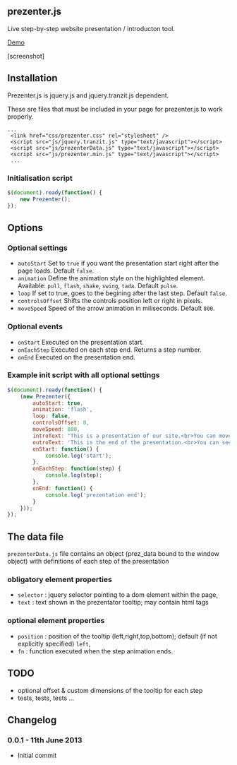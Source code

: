 ## prezenter.js
Live step-by-step website presentation / introducton tool.

[Demo](http://baniol.github.io/prezenter.js)

[screenshot]

## Installation

Prezenter.js is jquery.js and jquery.tranzit.js dependent.

These are files that must be included in your page for prezenter.js to work properly.

```
...
 <link href="css/prezenter.css" rel="stylesheet" />
 <script src="js/jquery.tranzit.js" type="text/javascript"></script>
 <script src="js/prezenterData.js" type="text/javascript"></script>
 <script src="js/prezenter.min.js" type="text/javascript"></script>
 ...
```

### Initialisation script

```javascript
$(document).ready(function() {
	new Prezenter();
});
```

## Options

### Optional settings

* `autoStart` Set to `true` if you want the presentation start right after the page loads. Default `false`.
* `animation` Define the animation style on the highlighted element. Available: `pull`, `flash`, `shake`, `swing`, `tada`. Default `pulse`.
* `loop` If set to true, goes to the begining after the last step. Default `false`.
* `controlsOffset` Shifts the controls position left or right in pixels.
* `moveSpeed` Speed of the arrow animation in miliseconds. Default `800`.

### Optional events
* `onStart` Executed on the presentation start.
* `onEachStep` Executed on each step end. Returns a step number.
* `onEnd` Executed on the presentation end.

### Example init script with all optional settings

```javascript
$(document).ready(function() {
	(new Prezenter({
		autoStart: true,
		animation: 'flash',
		loop: false,
		controlsOffset: 0,
		moveSpeed: 800,
		introText: "This is a presentation of our site.<br>You can move backwards and forwards using arrow keys.",
		outroText: 'This is the end of the presentation.<br>You can see it again by clicking the question mark at the top of the page.',
		onStart: function() {
			console.log('start');
		},
		onEachStep: function(step) {
			console.log(step);
		},
		onEnd: function() {
			console.log('prezentation end');
		}
	}));
});
```

## The data file

`prezenterData.js` file contains an object (prez_data bound to the window object) with definitions of each step of the presentation

### obligatory element properties

* `selector` : jquery selector pointing to a dom element within the page,
* `text` : text shown in the prezentator tooltip; may contain html tags

### optional element properties

* `position` : position of the tooltip (left,right,top,bottom); default (if not explicitly specified) `left`,
* `fn` : function executed when the step animation ends.

## TODO
* optional offset & custom dimensions of the tooltip for each step
* tests, tests, tests ...

## Changelog

### 0.0.1 - 11th June 2013

- Initial commit